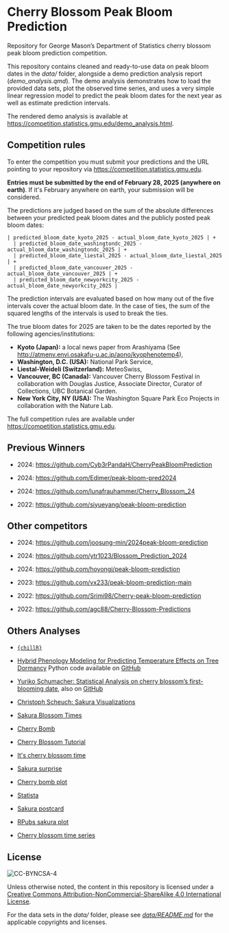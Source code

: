 # Cherry Blossom Peak Bloom Prediction

Repository for George Mason’s Department of Statistics cherry blossom peak bloom prediction competition.

This repository contains cleaned and ready-to-use data on peak bloom dates in the *data/* folder, alongside a demo prediction analysis report (*demo_analysis.qmd*).
The demo analysis demonstrates how to load the provided data sets, plot the observed time series, and uses a very simple linear regression model to predict the peak bloom dates for the next year as well as estimate prediction intervals.

The rendered demo analysis is available at <https://competition.statistics.gmu.edu/demo_analysis.html>.

## Competition rules

To enter the competition you must submit your predictions and the URL pointing to your repository via https://competition.statistics.gmu.edu.

**Entries must be submitted by the end of February 28, 2025 (anywhere on earth)**.
If it's February anywhere on earth, your submission will be considered.

The predictions are judged based on the sum of the absolute differences between your predicted peak bloom dates and the publicly posted peak bloom dates:

```
| predicted_bloom_date_kyoto_2025 - actual_bloom_date_kyoto_2025 | +
  | predicted_bloom_date_washingtondc_2025 - actual_bloom_date_washingtondc_2025 | +
  | predicted_bloom_date_liestal_2025 - actual_bloom_date_liestal_2025 | +
  | predicted_bloom_date_vancouver_2025 - actual_bloom_date_vancouver_2025 | +
  | predicted_bloom_date_newyorkcity_2025 - actual_bloom_date_newyorkcity_2025 |
```

The prediction intervals are evaluated based on how many out of the five intervals cover the actual bloom date.
In the case of ties, the sum of the squared lengths of the intervals is used to break the ties.

The true bloom dates for 2025 are taken to be the dates reported by the following agencies/institutions:

- **Kyoto (Japan):** a local news paper from Arashiyama (See http://atmenv.envi.osakafu-u.ac.jp/aono/kyophenotemp4),
- **Washington, D.C. (USA):** National Park Service,
- **Liestal-Weideli (Switzerland):** MeteoSwiss,
- **Vancouver, BC (Canada):** Vancouver Cherry Blossom Festival in collaboration with Douglas Justice, Associate Director, Curator of Collections, UBC Botanical Garden.
- **New York City, NY (USA):** The Washington Square Park Eco Projects in collaboration with the Nature Lab.

The full competition rules are available under https://competition.statistics.gmu.edu.

## Previous Winners

- 2024: <https://github.com/Cyb3rPandaH/CherryPeakBloomPrediction>

- 2024: <https://github.com/Edimer/peak-bloom-pred2024>

- 2024: <https://github.com/lunafrauhammer/Cherry_Blossom_24>

- 2022: <https://github.com/siyueyang/peak-bloom-prediction>

## Other competitors

- 2024: <https://github.com/joosung-min/2024peak-bloom-prediction>

- 2024: <https://github.com/ytr1023/Blossom_Prediction_2024>

- 2024: <https://github.com/hoyongj/peak-bloom-prediction>

- 2023: <https://github.com/vx233/peak-bloom-prediction-main>

- 2022: <https://github.com/Srimi98/Cherry-peak-bloom-prediction>

- 2022: <https://github.com/agc88/Cherry-Blossom-Predictions>

## Others Analyses

- [`{chillR}`](https://CRAN.R-project.org/package=chillR )

- [Hybrid Phenology Modeling for Predicting Temperature Effects on Tree Dormancy](https://doi.org/10.48550/arXiv.2501.16848) Python code available on [GitHub](https://github.com/WUR-AI/HybridML-Phenology)

- [Yuriko Schumacher: Statistical Analysis on cherry blossom’s first-blooming date](https://yuriko-schumacher.github.io/statistical-analysis-of-cherry-blossom-first-bloom-date/), also on [GitHub](https://github.com/Yuriko-Schumacher/statistical-analysis-of-cherry-blossom-first-bloom-date) 

- [Christoph Scheuch: Sakura Visualizations](https://blog.tidy-intelligence.com/posts/sakura-visualizations/)

- [Sakura Blossom Times](https://github.com/deaxmachina/sakura_bloom_times)

- [Cherry Bomb](https://algotech.netlify.app/blog/rplicate-series-cherry-bomb)

- [Cherry Blossom Tutorial](https://alierwaidatastudio.com/tutorials/posts/2024/03/09/tutorial-03)

- [It's cherry blossom time](https://r.iresmi.net/posts/2023/cherry_blossom/)

- [Sakura surprise](https://ryo-n7.github.io/2018-04-02-sakura-surprise)

- [Cherry bomb plot](https://github.com/safferli/sakura)

- [Statista](https://www.statista.com/chart/24545/kyoto-cherry-blossom-bloom-peak/#:~:text=Before%20the%2020th%20century%2C%20bloom,day%20later%20than%20this%20year)

- [Sakura postcard](https://jakelawlor.github.io/portfolio/30daychartchall)

- [RPubs sakura plot](https://rpubs.com/nabiilahardini/ecoplot)

- [Cherry blossom time series](https://github.com/tifa365/CherryBlossomTimeSeries/)

## License

![CC-BYNCSA-4](https://i.creativecommons.org/l/by-nc-sa/4.0/88x31.png)

Unless otherwise noted, the content in this repository is licensed under a [Creative Commons Attribution-NonCommercial-ShareAlike 4.0 International License](http://creativecommons.org/licenses/by-nc-sa/4.0/).

For the data sets in the _data/_ folder, please see [_data/README.md_](data/README.md) for the applicable copyrights and licenses.
